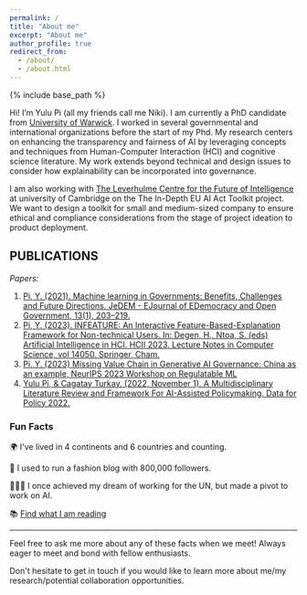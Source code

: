 ```yaml
---
permalink: /
title: "About me"
excerpt: "About me"
author_profile: true
redirect_from: 
  - /about/
  - /about.html
---
```

{% include base_path %}

Hi! I’m Yulu Pi (all my friends call me Niki). I am currently a PhD candidate from [University of Warwick](https://warwick.ac.uk/fac/cross_fac/cim/people/yulu-pi/). I worked in several governmental and international organizations before the start of my Phd.  My research centers on enhancing the transparency and fairness of AI by leveraging concepts and techniques from Human-Computer Interaction (HCI) and cognitive science literature. My work extends beyond technical and design issues to consider how explainability can be incorporated into governance.

I am also working with [The Leverhulme Centre for the Future of Intelligence](http://lcfi.ac.uk/people/yulu-pi/) at university of Cambridge on the The In-Depth EU AI Act Toolkit project. We want to design a toolkit for small and medium-sized company to ensure ethical and compliance considerations from the stage of project ideation to product deployment. 

## PUBLICATIONS
*Papers:*
1. [Pi, Y. (2021). Machine learning in Governments: Benefits, Challenges and Future Directions. JeDEM - EJournal of EDemocracy and Open Government, 13(1), 203–219.](https://doi.org/10.29379/jedem.v13i1.625)
2. [Pi, Y. (2023). INFEATURE: An Interactive Feature-Based-Explanation Framework for Non-technical Users. In: Degen, H., Ntoa, S. (eds) Artificial Intelligence in HCI. HCII 2023. Lecture Notes in Computer Science, vol 14050. Springer, Cham.](https://doi.org/10.1007/978-3-031-35891-3_16)
3. [Pi, Y. (2023) Missing Value Chain in Generative AI Governance: China as an example, NeurIPS 2023 Workshop on Regulatable ML](https://openreview.net/forum?id=4s3F2Kf9KL)
4. [Yulu Pi, & Cagatay Turkay. (2022, November 1). A Multidisciplinary Literature Review and Framework For AI-Assisted Policymaking. Data for Policy 2022.](https://doi.org/10.5281/zenodo.7270367)


### Fun Facts

🌍 I've lived in 4 continents and 6 countries and counting.

👠 I used to run a fashion blog with 800,000 followers.

👩🏻‍💼 I once achieved my dream of working for the UN, but made a pivot to work on AI.

📚 [Find what I am reading](https://aspiring-steed-7fc.notion.site/Niki-s-Personal-life-9c4417f28a32460b9a8a94ce39b5ffc0)

---

Feel free to ask me more about any of these facts when we meet! Always eager to meet and bond with fellow enthusiasts.

Don't hesitate to get in touch if you would like to learn more about me/my research/potential collaboration opportunities. 


